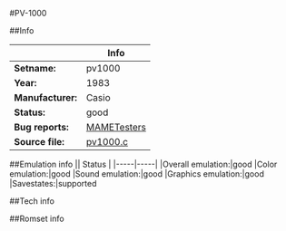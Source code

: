#PV-1000

##Info

||Info|
|-----|-----|
|**Setname:**|pv1000
|**Year:**|1983
|**Manufacturer:**|Casio
|**Status:**|good
|**Bug reports:**|[MAMETesters](http://mametesters.org/view_all_set.php?type=1&temporary=y&search=pv1000.c)
|**Source file:**|[pv1000.c](https://github.com/mamedev/mame/blob/master/src/mess/drivers/pv1000.c)

##Emulation info
|| Status |
|-----|-----|
|Overall emulation:|good
|Color emulation:|good
|Sound emulation:|good
|Graphics emulation:|good
|Savestates:|supported

##Tech info

##Romset info

<!--- START OF EDITED COMMENT DO NOT TOUCH TEXT ABOVE-->

